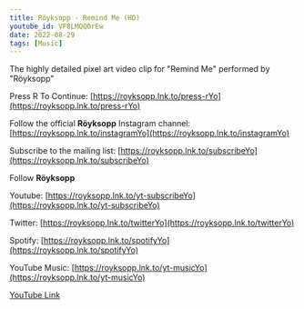 ```yaml
---
title: Röyksopp - Remind Me (HD)
youtube_id: VF8LMQQ0rEw
date: 2022-08-29
tags: [Music]
---
```

The highly detailed pixel art video clip for "Remind Me" performed by "Röyksopp"


Press R To Continue: [https://royksopp.lnk.to/press-rYo](https://royksopp.lnk.to/press-rYo)


Follow the official **Röyksopp** Instagram channel: [https://royksopp.lnk.to/instagramYo](https://royksopp.lnk.to/instagramYo)


Subscribe to the mailing list: [https://royksopp.lnk.to/subscribeYo](https://royksopp.lnk.to/subscribeYo)


Follow **Röyksopp**


Youtube: [https://royksopp.lnk.to/yt-subscribeYo](https://royksopp.lnk.to/yt-subscribeYo)

Twitter: [https://royksopp.lnk.to/twitterYo](https://royksopp.lnk.to/twitterYo)

Spotify: [https://royksopp.lnk.to/spotifyYo](https://royksopp.lnk.to/spotifyYo)

YouTube Music: [https://royksopp.lnk.to/yt-musicYo](https://royksopp.lnk.to/yt-musicYo)


[YouTube Link](https://www.youtube.com/watch?v=VF8LMQQ0rEw)

